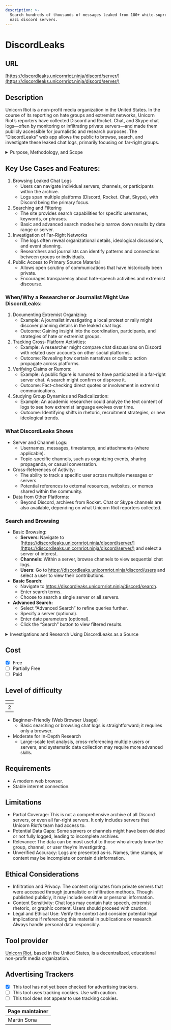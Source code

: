 ```yaml
---
description: >-
  Search hundreds of thousands of messages leaked from 180+ white-supremacist /
  nazi discord servers.
---
```


# DiscordLeaks

## URL

[https://discordleaks.unicornriot.ninja/discord/server/](https://discordleaks.unicornriot.ninja/discord/server/)

## Description

Unicorn Riot is a non-profit media organization in the United States. In the course of its reporting on hate groups and extremist networks, Unicorn Riot’s reporters have collected Discord and Rocket. Chat, and Skype chat logs—often by monitoring or infiltrating private servers—and made them publicly accessible for journalistic and research purposes. The “DiscordLeaks” web app allows the public to browse, search, and investigate these leaked chat logs, primarily focusing on far-right groups.

<details>

<summary>Purpose, Methodology, and Scope</summary>

**Purpose and Scope:** _DiscordLeaks_ is an online database created by the media collective **Unicorn Riot** to publish leaked chat logs from private Discord servers used by white supremacists and far-right groups. ([unicornriot.ninja](https://unicornriot.ninja/far-right-investigations-desk/), [discordleaks.unicornriot.ninja](https://discordleaks.unicornriot.ninja)) Unicorn Riot’s mission is to expose the hidden organizing and communications of these groups as a form of public-interest journalism​([unicornriot.ninja](https://unicornriot.ninja/far-right-investigations-desk/)).&#x20;

Since the 2017 Charlottesville “Unite the Right” rally, Unicorn Riot has **obtained hundreds of thousands of Discord messages** from dozens of extremist servers and made them accessible to journalists and researchers​([discordleaks.unicornriot.ninja](https://discordleaks.unicornriot.ninja)). \
As of recent reports, the DiscordLeaks archive hosts **millions of chat posts from over 80 Discord servers** tied to racist and far-right activities (​[unicornriot.ninja](https://unicornriot.ninja/far-right-investigations-desk/)​[unicornriot.ninja](https://unicornriot.ninja/far-right-investigations-desk/)). This initiative is part of Unicorn Riot’s broader “Far-Right Investigations” project aimed at shining light on extremist networks while they believed they were speaking in private​([unicornriot.ninja](https://unicornriot.ninja/far-right-investigations-desk/),​[unicornriot.ninja](https://unicornriot.ninja/far-right-investigations-desk/)).

**Methodology:** Unicorn Riot journalists collected these chat logs in the course of investigating hate groups, often by **infiltrating or monitoring private Discord servers** with the help of anonymous sources. ([unicornriot.ninja](https://unicornriot.ninja/2017/charlottesville-violence-planned-discord-servers-unicorn-riot-reports/)​[github.com](./))&#x20;

For example, on the eve of the Charlottesville rally (Aug 2017), an informant provided Unicorn Riot with access to Discord planning chats, which the journalists then downloaded as evidence of organized violence​([unicornriot.ninja](https://unicornriot.ninja/2017/charlottesville-violence-planned-discord-servers-unicorn-riot-reports/),​[unicornriot.ninja](https://unicornriot.ninja/2017/charlottesville-violence-planned-discord-servers-unicorn-riot-reports/)). The leaked Discord data is processed by Unicorn Riot’s team—**personal information of targets of harassment is redacted** for safety—and then uploaded in batches to the public _DiscordLeaks_ web app​([unicornriot.ninja](https://unicornriot.ninja/2017/charlottesville-violence-planned-discord-servers-unicorn-riot-reports/)). All software for the DiscordLeaks platform was developed by Unicorn Riot and volunteer engineers, enabling full-text search and cross-referencing across the leaked chats​([unicornriot.ninja](https://unicornriot.ninja/far-right-investigations-desk/),​[unicornriot.ninja](https://unicornriot.ninja/far-right-investigations-desk/)). \
The platform also hosts logs from other chat services (like Rocket. Chat and Skype) that Unicorn Riot obtained during related investigations​([unicornriot.ninja](https://unicornriot.ninja/far-right-investigations-desk/)). Unicorn Riot emphasizes that making these primary source materials public enhances understanding of far-right tactics while supporting data journalism efforts​([unicornriot.ninja](https://unicornriot.ninja/far-right-investigations-desk/),​[unicornriot.ninja](https://unicornriot.ninja/far-right-investigations-desk/)).

**Limitations Acknowledged:** Unicorn Riot notes that DiscordLeaks is _not an exhaustive record_ of all extremist chatter, only what their team could access ([github.com](./)). The archive is limited to the servers and time frames captured; some chats may be missing if servers were deleted or not fully logged​([github.com](./)). Content from the leaks is published “as-is” – **Unicorn Riot does not alter messages** beyond necessary redactions, so errors or misinformation by the original users remain in the logs​([github.com](./)). The DiscordLeaks site itself issues a **disclaimer about external links**, warning that Unicorn Riot hasn’t vetted any URLs inside the chats (which could be malicious), and advises readers to use caution and anonymity tools when browsing the leaked messages ([discordleaks.unicornriot.ninja](https://discordleaks.unicornriot.ninja/discord/user/79759)). In terms of editorial limits, Unicorn Riot has stated they withhold or censor certain details to protect individuals targeted by hate (for instance, they removed identifying info of people whom extremists discussed harming)​([unicornriot.ninja](https://unicornriot.ninja/2017/charlottesville-violence-planned-discord-servers-unicorn-riot-reports/)).&#x20;

Overall, Unicorn Riot presents DiscordLeaks as a research tool but cautions that it represents only a snapshot of specific communities and may contain unverified claims or propaganda posted by those users​ ([github.com](./)).

</details>



## Key Use Cases and Features:

1. Browsing Leaked Chat Logs
   * Users can navigate individual servers, channels, or participants within the archive.
   * Logs span multiple platforms (Discord, Rocket. Chat, Skype), with Discord being the primary focus.
2. Searching and Filtering
   * The site provides search capabilities for specific usernames, keywords, or phrases.
   * Basic and advanced search modes help narrow down results by date range or server.
3. Investigation of Far-Right Networks
   * The logs often reveal organizational details, ideological discussions, and event planning.
   * Researchers and journalists can identify patterns and connections between groups or individuals.
4. Public Access to Primary Source Material
   * Allows open scrutiny of communications that have historically been private.
   * Encourages transparency about hate-speech activities and extremist discourse.

### When/Why a Researcher or Journalist Might Use DiscordLeaks:

1. Documenting Extremist Organizing:
   * Example: A journalist investigating a local protest or rally might discover planning details in the leaked chat logs.
   * Outcome: Gaining insight into the coordination, participants, and strategies of hate or extremist groups.
2. Tracking Cross-Platform Activities:
   * Example: A researcher might compare chat discussions on Discord with related user accounts on other social platforms.
   * Outcome: Revealing how certain narratives or calls to action propagate across platforms.
3. Verifying Claims or Rumors:
   * Example: A public figure is rumored to have participated in a far-right server chat. A search might confirm or disprove it.
   * Outcome: Fact-checking direct quotes or involvement in extremist communications.
4. Studying Group Dynamics and Radicalization:
   * Example: An academic researcher could analyze the text content of logs to see how extremist language evolves over time.
   * Outcome: Identifying shifts in rhetoric, recruitment strategies, or new ideological trends.

### What DiscordLeaks Shows

* Server and Channel Logs:
  * Usernames, messages, timestamps, and attachments (where applicable).
  * Topic-specific channels, such as organizing events, sharing propaganda, or casual conversation.
* Cross-References of Activity:
  * The ability to track a specific user across multiple messages or servers.
  * Potential references to external resources, websites, or memes shared within the community.
* Data from Other Platforms:
  * Beyond Discord, archives from Rocket. Chat or Skype channels are also available, depending on what Unicorn Riot reporters collected.

### Search and Browsing

* Basic Browsing:
  * **Servers**: Navigate to [https://discordleaks.unicornriot.ninja/discord/server/](https://discordleaks.unicornriot.ninja/discord/server/) and select a server of interest.
  * **Channels**: Within a server, browse channels to view sequential chat logs.
  * **Users**: Go to https://discordleaks.unicornriot.ninja/discord/users and select a user to view their contributions.
* **Basic Search:**
  * Navigate to https://discordleaks.unicornriot.ninja/discord/search.
  * Enter search terms.
  * Choose to search a single server or all servers.
* **Advanced Search:**
  * Select “Advanced Search” to refine queries further.
  * Specify a server (optional).
  * Enter date parameters (optional).
  * Click the “Search” button to view filtered results.

<details>

<summary>Investigations and Research Using DiscordLeaks as a Source</summary>

*   **Legal Evidence:** The leaked Discord chats have been used in court proceedings against white supremacists. Notably, attorneys in the[ _Sines v. Kessler_](https://en.wikipedia.org/wiki/Sines_v._Kessler) civil lawsuit (filed by victims of the Charlottesville violence) submitted Unicorn Riot’s Discord logs as evidence of planners’ intent​

    ([unicornriot.ninja](https://unicornriot.ninja/far-right-investigations-desk/)). Observers pointed out that discussions in the chats (e.g. about weapons and running over protesters) bolstered claims that the rally organizers conspired to commit violence (​[cjr.org](https://www.cjr.org/united_states_project/charlottesville-alt-right-unicorn-riot.php)). Prosecutors in the criminal case against the Charlottesville car attacker, as well as other civil suits, also reviewed the DiscordLeak logs for relevant communications​([cjr.org](https://www.cjr.org/united_states_project/charlottesville-alt-right-unicorn-riot.php)). In these ways, Unicorn Riot’s published leaks have directly informed investigations and accountability efforts after far-right violence.
*   **Investigative Journalism:** Many news outlets have **cited DiscordLeaks to expose extremist activities**. For example, _ProPublica_ tapped the Charlottesville Discord chat dump to report how white supremacists joked about vehicular attacks weeks before[ Heather Heyer](https://de.wikipedia.org/wiki/Heather_Heyer) was killed; while doing so, ProPublica independently verified the identities of at least two users from the leak to confirm the authenticity of the conversations​

    ([propublica.org](https://www.propublica.org/article/white-supremacists-joked-about-using-cars-to-run-over-opponents-before-charlottesville),​ [propublica.org](https://www.propublica.org/article/white-supremacists-joked-about-using-cars-to-run-over-opponents-before-charlottesville)). \
    &#xNAN;_&#x48;uffPost_ journalists used Unicorn Riot’s Discord chats to identify **members of hate groups embedded in institutions** – in 2019 HuffPost revealed 11 U.S. military service members as participants in[ Identity Evropa](https://app.gitbook.com/s/syFo2CguDc8O5VWEVXJP/categories)’s Discord server, after cross-referencing the leaked messages (​[vice.com](https://www.vice.com/en/article/unicorn-riot-outed-a-white-nationalist-in-the-national-guard-but-theyre-not-kicking-him-out/), ​[vice.com](https://www.vice.com/en/article/unicorn-riot-outed-a-white-nationalist-in-the-national-guard-but-theyre-not-kicking-him-out/)). Similarly, local reporters have used DiscordLeaks to link extremists to real-world actions; for instance, chat evidence from the leaks helped journalists document how [Patriot Front](https://en.wikipedia.org/wiki/Patriot_Front) members coordinated vandalism and propaganda campaigns nationwide​ ([vice.com](https://www.vice.com/en/article/patriot-front-leaked-chats-porn-habits/), ​[vice.com](https://www.vice.com/en/article/patriot-front-leaked-chats-porn-habits/)).
*   **Academic and Analytical Research:** Scholars and extremism researchers have incorporated the DiscordLeaks dataset into their studies. A 2020 study on far-right online radicalization noted that researchers leveraged _Unicorn Riot’s Discord data from 129 different Discord servers_ to compile narratives of “redpilling” (radicalization) in those communities​

    ([osf.io](https://osf.io/vwnp4/download/)). \
    The large corpus of leaked chats provides rich text for content analysis – for example, researchers have analyzed the language and memes in Identity Evropa’s Discord conversations to understand recruitment and group dynamics​([unicornriot.ninja](https://unicornriot.ninja/2019/neo-nazi-hipsters-identity-evropa-exposed-in-discord-chat-leak/)). Think tanks have also cited DiscordLeaks; for instance, the [**Hedayah** extremism research center](https://hedayah.com/) referenced Unicorn Riot’s Discord archive in discussions of how white supremacists communicate and plan online (​[hedayah.com](https://hedayah.com/app/uploads/2021/09/2021APR1_FINAL_NewZealand_Country-Report.pdf)).&#x20;
* **Investigative collectives** like _Bellingcat_ have directly mined the data to map networks: Bellingcat’s researchers reported that Unicorn Riot’s archive contained over **760,000 Discord messages (Feb 2017–Mar 2018)** from far-right groups, which they analyzed to track how fascist activists attempted to influence police and community events (​[bellingcat.com](https://www.bellingcat.com/news/americas/2018/08/17/fascist-activists-spent-last-year-trying-win-police/)).&#x20;

</details>



## Cost

* [x] Free
* [ ] Partially Free
* [ ] Paid

## Level of difficulty

<table><thead><tr><th data-type="rating" data-max="5"></th></tr></thead><tbody><tr><td>2</td></tr></tbody></table>

* Beginner-Friendly (Web Browser Usage)
  * Basic searching or browsing chat logs is straightforward; it requires only a browser.
* Moderate for In-Depth Research
  * Large-scale text analysis, cross-referencing multiple users or servers, and systematic data collection may require more advanced skills.

## Requirements

* A modern web browser.
* Stable internet connection.

## Limitations

* Partial Coverage: This is not a comprehensive archive of all Discord servers, or even all far-right servers. It only includes servers that Unicorn Riot’s team had access to.
* Potential Data Gaps: Some servers or channels might have been deleted or not fully logged, leading to incomplete archives.
* Relevance: The data can be most useful to those who already know the group, channel, or user they’re investigating.
* Unverified Accuracy: Logs are presented as-is. Names, time stamps, or content may be incomplete or contain disinformation.

## Ethical Considerations

* Infiltration and Privacy: The content originates from private servers that were accessed through journalistic or infiltration methods. Though published publicly, it may include sensitive or personal information.
* Content Sensitivity: Chat logs may contain hate speech, extremist rhetoric, or graphic content. Users should proceed with caution.
* Legal and Ethical Use: Verify the context and consider potential legal implications if referencing this material in publications or research. Always handle personal data responsibly.

## Tool provider

[Unicorn Riot](https://unicornriot.ninja/about-unicorn-riot/), based in the United States, is a decentralized, educational non-profit media organization.

## Advertising Trackers

* [x] This tool has not yet been checked for advertising trackers.
* [ ] This tool uses tracking cookies. Use with caution.
* [ ] This tool does not appear to use tracking cookies.

| Page maintainer |
| --------------- |
| Martin Sona     |
